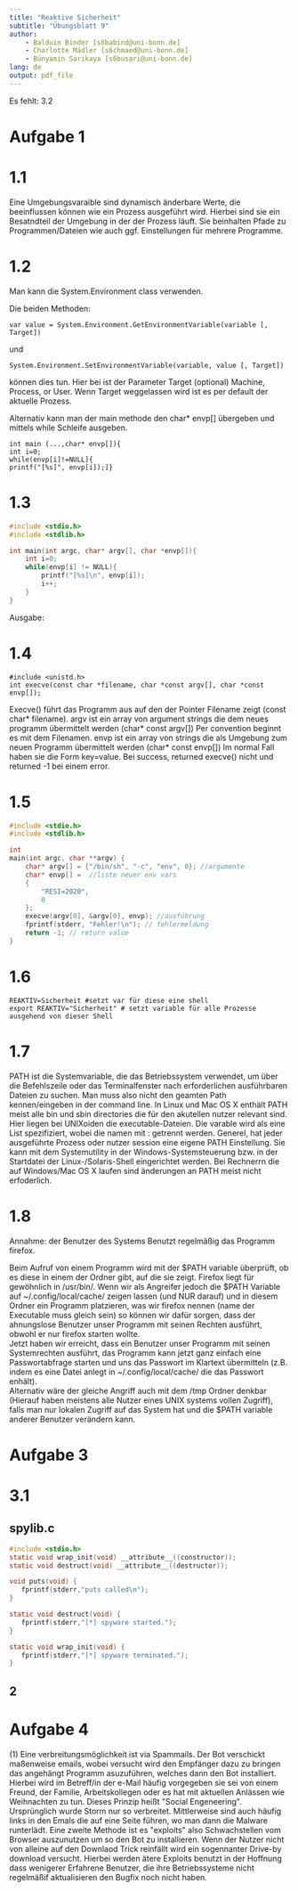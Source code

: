```yaml
---
title: "Reaktive Sicherheit"
subtitle: "Übungsblatt 9"
author: 
	- Balduin Binder [s6babind@uni-bonn.de]
	- Charlotte Mädler [s6chmaed@uni-bonn.de]
	- Bünyamin Sarikaya [s6busari@uni-bonn.de]
lang: de
output: pdf_file
---
```

Es fehlt: 3.2 
# Aufgabe 1

# 1.1
Eine Umgebungsvaraible sind dynamisch änderbare Werte, die beeinflussen  können wie ein Prozess ausgeführt wird. Hierbei sind sie ein Besatndteil der Umgebung in der der Prozess läuft. Sie beinhalten Pfade zu Programmen/Dateien wie auch ggf. Einstellungen für mehrere Programme.

# 1.2
Man kann die System.Environment class verwenden.

Die beiden Methoden: 
```
var value = System.Environment.GetEnvironmentVariable(variable [, Target])
```
und
```
System.Environment.SetEnvironmentVariable(variable, value [, Target])
```
können dies tun. Hier bei ist der Parameter Target (optional) Machine, Process, or User. Wenn Target weggelassen wird ist es per default der aktuelle Prozess.

Alternativ kann man der main methode den char* envp[] übergeben und mittels while Schleife ausgeben.
```
int main (...,char* envp[]){
int i=0;
while(envp[i]!=NULL]{
printf("[%s]", envp[i]);]}
```

# 1.3

```c
#include <stdio.h>
#include <stdlib.h>

int main(int argc, char* argv[], char *envp[]){
	int i=0;
	while(envp[i] != NULL){
		printf("[%s]\n", envp[i]);
		i++;
	}
}
```
Ausgabe:

# 1.4

```
#include <unistd.h> 
int execve(const char *filename, char *const argv[], char *const envp[]);
```
Execve() führt das Programm aus auf den der Pointer Filename zeigt (const char* filename).
argv ist ein array von argument strings die dem neues programm übermittelt werden (char* const argv[]) Per convention beginnt es mit dem Filenamen.
envp ist ein array von strings die als Umgebung zum neuen Programm übermittelt werden (char* const envp[]) Im normal Fall haben sie die Form key=value.
Bei success, returned execve() nicht und returned -1 bei einem error. 

# 1.5

```c
#include <stdio.h>
#include <stdlib.h>

int
main(int argc, char **argv) {
	char* argv[] = {"/bin/sh", "-c", "env", 0}; //argumente
	char* envp[] =  //liste neuer env vars
	{
		"RESI=2020",
		0
	};
	execve(argv[0], &argv[0], envp); //ausführung
	fprintf(stderr, "Fehler!\n"); // fehlermeldung
	return -1; // return value
}
```

# 1.6

```
REAKTIV=Sicherheit #setzt var für diese eine shell
export REAKTIV="Sicherheit" # setzt variable für alle Prozesse ausgehend von dieser Shell
```


# 1.7
PATH ist die Systemvariable, die das Betriebssystem verwendet, um über die Befehlszeile oder das Terminalfenster nach erforderlichen ausführbaren Dateien zu suchen. Man muss also nicht den geamten Path kennen/eingeben in der command line. In Linux und Mac OS X enthält PATH meist alle bin und sbin directories die für den akutellen nutzer relevant sind. Hier liegen bei UNIXoiden die executable-Dateien. Die varable wird als eine List spezifiziert, wobei die namen mit : getrennt werden. Generel, hat jeder ausgeführte Prozess oder nutzer session eine eigene PATH Einstellung. Sie kann mit dem Systemutility in der Windows-Systemsteuerung bzw. in der Startdatei der Linux-/Solaris-Shell eingerichtet werden. Bei Rechnerrn die auf Windows/Mac OS X laufen sind änderungen an PATH meist nicht erfoderlich.

# 1.8

Annahme: der Benutzer des Systems Benutzt regelmäßig das Programm firefox.

Beim Aufruf von einem Programm wird mit der $PATH variable überprüft, ob es diese in einem der Ordner gibt, auf die sie zeigt. Firefox liegt für gewöhnlich in /usr/bin/. Wenn wir als Angreifer jedoch die $PATH Variable auf ~/.config/local/cache/ zeigen lassen (und NUR darauf) und in diesem Ordner ein Programm platzieren, was wir firefox nennen (name der Executable muss gleich sein) so können wir dafür sorgen, dass der ahnungslose Benutzer unser Programm mit seinen Rechten ausführt, obwohl er nur firefox starten wollte.  
Jetzt haben wir erreicht, dass ein Benutzer unser Programm mit seinen Systemrechten ausführt, das Programm kann jetzt ganz einfach eine Passwortabfrage starten und uns das Passwort im Klartext übermitteln (z.B. indem es eine Datei anlegt in ~/.config/local/cache/ die das Passwort enhält).  
Alternativ wäre der gleiche Angriff auch mit dem /tmp Ordner denkbar (Hierauf haben meistens alle Nutzer eines UNIX systems vollen Zugriff), falls man nur lokalen Zugriff auf das System hat und die $PATH variable anderer Benutzer verändern kann.
 
 # Aufgabe 3

 # 3.1

 ## spylib.c

 ```c
 #include <stdio.h>
static void wrap_init(void) __attribute__((constructor));
static void destruct(void) __attribute__((destructor));
 
 void puts(void) {
 	fprintf(stderr,"puts called\n");
 }

 static void destruct(void) {
 	fprintf(stderr,"[*] spyware started.");
 }

 static void wrap_init(void) {
 	fprintf(stderr,"[*] spyware terminated.");
 }

 ```

 ## 2

 
 # Aufgabe 4

 (1) Eine verbreitungsmöglichkeit ist via Spammails. Der Bot verschickt maßenweise emails, wobei versucht wird den Empfänger dazu zu bringen das angehängt Programm asuzuführen, welches dann den Bot installiert. Hierbei wird im Betreff/in der e-Mail häufig vorgegeben sie sei von einem Freund, der Familie, Arbeitskollegen oder es hat mit aktuellen Anlässen wie Weihnachten zu tun. Dieses Prinzip heißt "Social Engeneering". Ursprünglich wurde Storm nur so verbreitet. Mittlerweise sind auch häufig links in den Emals die auf eine Seite führen, wo man dann die Malware runterlädt. 
 Eine zweite Methode ist es "exploits" also Schwachstellen vom Browser auszunutzen um so den Bot zu installieren. Wenn der Nutzer nicht von alleine auf den Downlaod Trick reinfällt wird ein sogennanter Drive-by download versucht.  Hierbei werden ätere Exploits benutzt in der Hoffnung dass wenigerer Erfahrene Benutzer, die ihre Betriebssysteme nicht regelmäßif aktualisieren den Bugfix noch nicht haben.
           

